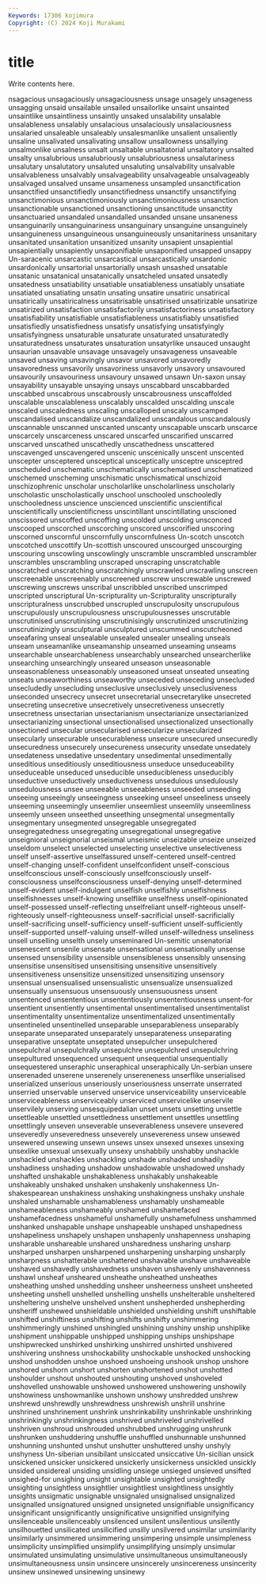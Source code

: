 ```yaml
---
Keywords: 17306 kojimura
Copyright: (C) 2024 Koji Murakami
---
```


# title

Write contents here.



nsagacious unsagaciously unsagaciousness unsage unsagely
unsageness unsagging unsaid unsailable unsailed unsailorlike unsaint unsainted unsaintlike unsaintliness
unsaintly unsaked unsalability unsalable unsalableness unsalably unsalacious unsalaciously unsalaciousness unsalaried
unsaleable unsaleably unsalesmanlike unsalient unsaliently unsaline unsalivated unsalivating unsallow unsallowness
unsallying unsalmonlike unsalness unsalt unsaltable unsaltatorial unsaltatory unsalted unsalty unsalubrious
unsalubriously unsalubriousness unsalutariness unsalutary unsalutatory unsaluted unsaluting unsalvability unsalvable unsalvableness
unsalvably unsalvageability unsalvageable unsalvageably unsalvaged unsalved unsame unsameness unsampled unsanctification
unsanctified unsanctifiedly unsanctifiedness unsanctify unsanctifying unsanctimonious unsanctimoniously unsanctimoniousness unsanction unsanctionable
unsanctioned unsanctioning unsanctitude unsanctity unsanctuaried unsandaled unsandalled unsanded unsane unsaneness
unsanguinarily unsanguinariness unsanguinary unsanguine unsanguinely unsanguineness unsanguineous unsanguineously unsanitariness unsanitary
unsanitated unsanitation unsanitized unsanity unsapient unsapiential unsapientially unsapiently unsaponifiable unsaponified
unsapped unsappy Un-saracenic unsarcastic unsarcastical unsarcastically unsardonic unsardonically unsartorial unsartorially
unsash unsashed unsatable unsatanic unsatanical unsatanically unsatcheled unsated unsatedly unsatedness
unsatiability unsatiable unsatiableness unsatiably unsatiate unsatiated unsatiating unsatin unsating unsatire
unsatiric unsatirical unsatirically unsatiricalness unsatirisable unsatirised unsatirizable unsatirize unsatirized unsatisfaction
unsatisfactorily unsatisfactoriness unsatisfactory unsatisfiability unsatisfiable unsatisfiableness unsatisfiably unsatisfied unsatisfiedly unsatisfiedness
unsatisfy unsatisfying unsatisfyingly unsatisfyingness unsaturable unsaturate unsaturated unsaturatedly unsaturatedness unsaturates
unsaturation unsatyrlike unsauced unsaught unsaurian unsavable unsavage unsavagely unsavageness unsaveable
unsaved unsaving unsavingly unsavor unsavored unsavoredly unsavoredness unsavorily unsavoriness unsavorly
unsavory unsavoured unsavourily unsavouriness unsavoury unsawed unsawn Un-saxon unsay unsayability
unsayable unsaying unsays unscabbard unscabbarded unscabbed unscabrous unscabrously unscabrousness unscaffolded
unscalable unscalableness unscalably unscalded unscalding unscale unscaled unscaledness unscaling unscalloped
unscaly unscamped unscandalised unscandalize unscandalized unscandalous unscandalously unscannable unscanned unscanted
unscanty unscapable unscarb unscarce unscarcely unscarceness unscared unscarfed unscarified unscarred
unscarved unscathed unscathedly unscathedness unscattered unscavenged unscavengered unscenic unscenically unscent
unscented unscepter unsceptered unsceptical unsceptically unsceptre unsceptred unscheduled unschematic unschematically
unschematised unschematized unschemed unscheming unschismatic unschismatical unschizoid unschizophrenic unscholar unscholarlike
unscholarliness unscholarly unscholastic unscholastically unschool unschooled unschooledly unschooledness unscience unscienced
unscientific unscientifical unscientifically unscientificness unscintillant unscintillating unscioned unscissored unscoffed unscoffing
unscolded unscolding unsconced unscooped unscorched unscorching unscored unscorified unscoring unscorned
unscornful unscornfully unscornfulness Un-scotch unscotch unscotched unscottify Un-scottish unscoured unscourged
unscourging unscouring unscowling unscowlingly unscramble unscrambled unscrambler unscrambles unscrambling unscraped
unscraping unscratchable unscratched unscratching unscratchingly unscrawled unscrawling unscreen unscreenable unscreenably
unscreened unscrew unscrewable unscrewed unscrewing unscrews unscribal unscribbled unscribed unscrimped
unscripted unscriptural Un-scripturality un-Scripturality unscripturally unscripturalness unscrubbed unscrupled unscrupulosity unscrupulous
unscrupulously unscrupulousness unscrupulousnesses unscrutable unscrutinised unscrutinising unscrutinisingly unscrutinized unscrutinizing unscrutinizingly
unsculptural unsculptured unscummed unscutcheoned unseafaring unseal unsealable unsealed unsealer unsealing
unseals unseam unseamanlike unseamanship unseamed unseaming unseams unsearchable unsearchableness unsearchably
unsearched unsearcherlike unsearching unsearchingly unseared unseason unseasonable unseasonableness unseasonably unseasoned
unseat unseated unseating unseats unseaworthiness unseaworthy unseceded unseceding unsecluded unsecludedly
unsecluding unseclusive unseclusively unseclusiveness unseconded unsecrecy unsecret unsecretarial unsecretarylike unsecreted
unsecreting unsecretive unsecretively unsecretiveness unsecretly unsecretness unsectarian unsectarianism unsectarianize unsectarianized
unsectarianizing unsectional unsectionalised unsectionalized unsectionally unsectioned unsecular unsecularised unsecularize unsecularized
unsecularly unsecurable unsecurableness unsecure unsecured unsecuredly unsecuredness unsecurely unsecureness unsecurity
unsedate unsedately unsedateness unsedative unsedentary unsedimental unsedimentally unseditious unseditiously unseditiousness
unseduce unseduceability unseduceable unseduced unseducible unseducibleness unseducibly unseductive unseductively unseductiveness
unsedulous unsedulously unsedulousness unsee unseeable unseeableness unseeded unseeding unseeing unseeingly
unseeingness unseeking unseel unseeliness unseely unseeming unseemingly unseemlier unseemliest unseemlily
unseemliness unseemly unseen unseethed unseething unsegmental unsegmentally unsegmentary unsegmented unsegregable
unsegregated unsegregatedness unsegregating unsegregational unsegregative unseignioral unseignorial unseismal unseismic unseizable
unseize unseized unseldom unselect unselected unselecting unselective unselectiveness unself unself-assertive
unselfassured unself-centered unself-centred unself-changing unself-confident unselfconfident unself-conscious unselfconscious unself-consciously unselfconsciously
unself-consciousness unselfconsciousness unself-denying unself-determined unself-evident unself-indulgent unselfish unselfishly unselfishness unselfishnesses
unself-knowing unselflike unselfness unself-opinionated unself-possessed unself-reflecting unselfreliant unself-righteous unself-righteously unself-righteousness
unself-sacrificial unself-sacrificially unself-sacrificing unself-sufficiency unself-sufficient unself-sufficiently unself-supported unself-valuing unself-willed unself-willedness
unseliness unsell unselling unselth unsely unseminared Un-semitic unsenatorial unsenescent unsenile
unsensate unsensational unsensationally unsense unsensed unsensibility unsensible unsensibleness unsensibly unsensing
unsensitise unsensitised unsensitising unsensitive unsensitively unsensitiveness unsensitize unsensitized unsensitizing unsensory
unsensual unsensualised unsensualistic unsensualize unsensualized unsensually unsensuous unsensuously unsensuousness unsent
unsentenced unsententious unsententiously unsententiousness unsent-for unsentient unsentiently unsentimental unsentimentalised unsentimentalist
unsentimentality unsentimentalize unsentimentalized unsentimentally unsentineled unsentinelled unseparable unseparableness unseparably unseparate
unseparated unseparately unseparateness unseparating unseparative unseptate unseptated unsepulcher unsepulchered unsepulchral
unsepulchrally unsepulchre unsepulchred unsepulchring unsepultured unsequenced unsequent unsequential unsequentially unsequestered
unseraphic unseraphical unseraphically Un-serbian unsere unserenaded unserene unserenely unsereneness unserflike
unserialised unserialized unserious unseriously unseriousness unserrate unserrated unserried unservable unserved
unservice unserviceability unserviceable unserviceableness unserviceably unserviced unservicelike unservile unservilely unserving
unsesquipedalian unset unsets unsetting unsettle unsettleable unsettled unsettledness unsettlement unsettles
unsettling unsettlingly unseven unseverable unseverableness unsevere unsevered unseveredly unseveredness unseverely
unsevereness unsew unsewed unsewered unsewing unsewn unsews unsex unsexed unsexes
unsexing unsexlike unsexual unsexually unsexy unshabbily unshabby unshackle unshackled unshackles
unshackling unshade unshaded unshadily unshadiness unshading unshadow unshadowable unshadowed unshady
unshafted unshakable unshakableness unshakably unshakeable unshakeably unshaked unshaken unshakenly unshakenness
Un-shakespearean unshakiness unshaking unshakingness unshaky unshale unshaled unshamable unshamableness unshamably
unshameable unshameableness unshameably unshamed unshamefaced unshamefacedness unshameful unshamefully unshamefulness unshammed
unshanked unshapable unshape unshapeable unshaped unshapedness unshapeliness unshapely unshapen unshapenly
unshapenness unshaping unsharable unshareable unshared unsharedness unsharing unsharp unsharped unsharpen
unsharpened unsharpening unsharping unsharply unsharpness unshatterable unshattered unshavable unshave unshaveable
unshaved unshavedly unshavedness unshaven unshavenly unshavenness unshawl unsheaf unsheared unsheathe
unsheathed unsheathes unsheathing unshed unshedding unsheer unsheerness unsheet unsheeted unsheeting
unshell unshelled unshelling unshells unshelterable unsheltered unsheltering unshelve unshelved unshent
unshepherded unshepherding unsheriff unshewed unshieldable unshielded unshielding unshift unshiftable unshifted
unshiftiness unshifting unshifts unshifty unshimmering unshimmeringly unshined unshingled unshining unshiny
unship unshiplike unshipment unshippable unshipped unshipping unships unshipshape unshipwrecked unshirked
unshirking unshirred unshirted unshivered unshivering unshness unshockability unshockable unshocked unshocking
unshod unshodden unshoe unshoed unshoeing unshook unshop unshore unshored unshorn
unshort unshorten unshortened unshot unshotted unshoulder unshout unshouted unshouting unshoved
unshoveled unshovelled unshowable unshowed unshowered unshowering unshowily unshowiness unshowmanlike unshown
unshowy unshredded unshrew unshrewd unshrewdly unshrewdness unshrewish unshrill unshrine unshrined
unshrinement unshrink unshrinkability unshrinkable unshrinking unshrinkingly unshrinkingness unshrived unshriveled unshrivelled
unshriven unshroud unshrouded unshrubbed unshrugging unshrunk unshrunken unshuddering unshuffle unshuffled
unshunnable unshunned unshunning unshunted unshut unshutter unshuttered unshy unshyly unshyness
Un-siberian unsibilant unsiccated unsiccative Un-sicilian unsick unsickened unsicker unsickered unsickerly
unsickerness unsickled unsickly unsided unsidereal unsiding unsidling unsiege unsieged unsieved
unsifted unsighed-for unsighing unsight unsightable unsighted unsightedly unsighting unsightless unsightlier
unsightliest unsightliness unsightly unsights unsigmatic unsignable unsignaled unsignalised unsignalized unsignalled
unsignatured unsigned unsigneted unsignifiable unsignificancy unsignificant unsignificantly unsignificative unsignified unsignifying
unsilenceable unsilenceably unsilenced unsilent unsilentious unsilently unsilhouetted unsilicated unsilicified unsilly
unsilvered unsimilar unsimilarity unsimilarly unsimmered unsimmering unsimpering unsimple unsimpleness unsimplicity
unsimplified unsimplify unsimplifying unsimply unsimular unsimulated unsimulating unsimulative unsimultaneous unsimultaneously
unsimultaneousness unsin unsincere unsincerely unsincereness unsincerity unsinew unsinewed unsinewing unsinewy
